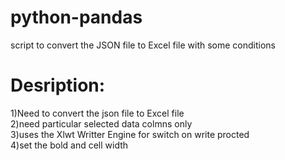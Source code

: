 # python-pandas
script to convert the JSON file to Excel file with some conditions

# Desription:
1)Need to convert the json file to Excel file<br/>  2)need particular selected data colmns only <br/> 
3)uses the Xlwt Writter Engine for switch on write procted <br/> 4)set the bold and cell width 
